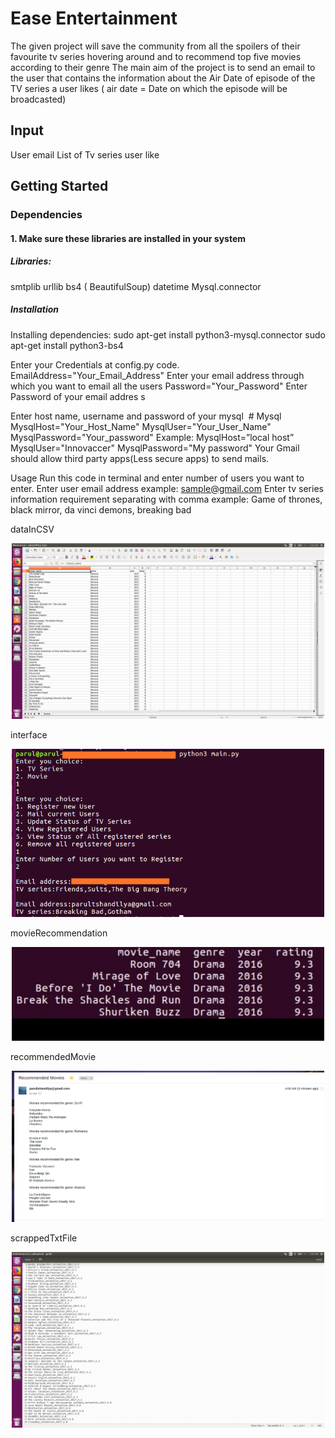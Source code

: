 # Ease Entertainment

The given project will save the community from all the spoilers of their favourite tv series hovering around and to recommend top five movies according to their genre
The main aim of the project is to send an email to the user that contains the information about the Air Date of episode of the TV series a user likes ( air date = Date on which the episode will be broadcasted)


## Input 
  User email
  List of Tv series user like

## Getting Started

### Dependencies

#### 1. Make sure these libraries are installed in your system
##### Libraries:
smtplib
urllib
bs4 ( BeautifulSoup)
datetime
Mysql.connector
##### Installation
Installing dependencies:
sudo apt-get install python3-mysql.connector
sudo apt-get install python3-bs4

Enter your Credentials at config.py code.
EmailAddress="Your_Email_Address"
Enter your email address through which you want to email all the users
Password="Your_Password"
Enter Password of your email addres​ s

Enter host name, username and password of your mysql
​ # Mysql
MysqlHost="Your_Host_Name"
MysqlUser="Your_User_Name"
MysqlPassword="Your_password"
Example:
MysqlHost=”local host”
MysqlUser="Innovaccer"
MysqlPassword="My password"
Your Gmail should allow third party apps(Less secure apps) to send mails.

Usage
Run this code in terminal and enter number of users you want to enter.
Enter user email address
example: sample@gmail.com
Enter tv series information requirement separating with comma
example: Game of thrones, black mirror, da vinci demons, breaking bad


dataInCSV

<p align="center">
  <img src="https://github.com/Parulshandilya/Ease-Entertainment/blob/master/Images/dataInCSV.png" width="500" title="hover text">
</p>
 
interface
 <p align="center">
  <img src="https://github.com/Parulshandilya/Ease-Entertainment/blob/master/Images/interface.png" width="500" title="hover text">
</p>
 
 
movieRecommendation
 <p align="center">
  <img src="https://github.com/Parulshandilya/Ease-Entertainment/blob/master/Images/movieRecommendation.jpg" width="500" title="hover text">
</p>

recommendedMovie
 <p align="center">
  <img src="https://github.com/Parulshandilya/Ease-Entertainment/blob/master/Images/recommendedMovie.png" width="500" title="hover text">
</p>

scrappedTxtFile
 <p align="center">
  <img src="https://github.com/Parulshandilya/Ease-Entertainment/blob/master/Images/scrappedTxtFile.png" width="500" title="hover text">
</p>


